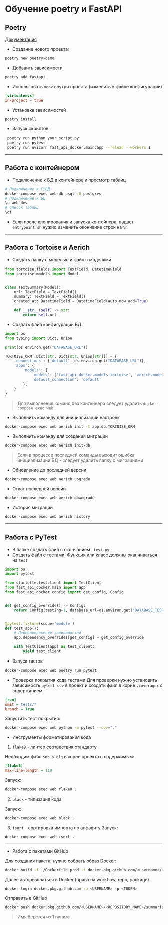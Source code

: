 # Обучение poetry и FastAPI

## Poetry
<a href="https://python-poetry.org/docs/basic-usage/">Документация</a>
* Создание нового проекта: 
```bash 
poetry new poetry-demo
```
* Добавить зависимости
```bash
poetry add fastapi
```
* Использовать ```venv``` внутри проекта (изменить в файле конфигурации)
```toml
[virtualenvs]
in-project = true
```
* Установка зависимостей
```bash
poetry install 
```
* Запуск скриптов
```bash
 poetry run python your_script.py
 poetry run pytest
 poetry run uvicorn fast_api_docker.main:app --reload --workers 1
```
---
## Работа с контейнером

* Подключение к БД в контейнере и просмотр таблиц
```bash
# Подключение к СУБД 
docker-compose exec web-db psql -U postgres
# Подключение к БД
\c web_dev
# Список таблиц
\dt
```
* Если после клонирования и запуска контейнера, падает ```entrypoint.sh``` нужно изменить окончание строк на ```\n```
---

## Работа с Tortoise и Aerich
* Создать папку с моделью и файл с моделями
```python
from tortoise.fields import TextField, DatetimeField
from tortoise.models import Model


class TextSummary(Model):
    url: TextField = TextField()
    summary: TextField = TextField()
    created_at: DatetimeField = DatetimeField(auto_now_add=True)

    def __str__(self) -> str:
        return self.url
```
* Создать файл конфигурации БД
```python
import os
from typing import Dict, Union

print(os.environ.get("DATABASE_URL"))

TORTOISE_ORM: Dict[str, Dict[str, Union[str]]] = {
    'connections': {'default': os.environ.get("DATABASE_URL")},
    'apps': {
        'models': {
            'models': ['fast_api_docker.models.tortoise', 'aerich.models'],
            'default_connection': 'default'
        },
    }
}
```
> Для выполнения команд без контейнера 
> следует удалить ```docker-compose exec web ```
* Выполнить команду для инициализации настроек
```bash
docker-compose exec web aerich init -t app.db.TORTOISE_ORM
```
* Выполнить команду для создания миграции
```bash
docker-compose exec web aerich init-db
```
> Если в процессе последней команды выходит ошибка
> инициализации БД - следует удалить папку с миграциями

* Обновление до последней версии
```bash
docker-compose exec web aerich upgrade
```
* Откат последней версии
```bash
docker-compose exec web aerich downgrade
```
* История миграций
```bash
docker-compose exec web aerich history
```
---
## Работа с PyTest
* В папке создать файл с окончанием ```_test.py```
* Создать файл с тестами. Функция или класс должны оканчиваться на ```test```
```python
import os
import pytest

from starlette.testclient import TestClient
from fast_api_docker.main import app
from fast_api_docker.config import get_config, Config


def get_config_override() -> Config:
    return Config(testing=1, database_url=os.environ.get("DATABASE_TEST_URL"))


@pytest.fixture(scope='module')
def test_app():
    # Переопределение зависимостей
    app.dependency_overrides[get_config] = get_config_override

    with TestClient(app) as test_client:
        yield test_client
```
* Запуск тестов
```bash
docker-compose exec web poetry run pytest
```
* Проверка покрытия кода тестами
Для проверки нужно установить зависимость 
```pytest-cov``` в проект и создать файл 
в корне ```.coverager``` с содержанием:
```ini
[run]
omit = tests/*
branch = True 
```
Запустить тест покрытия:
```bash
docker-compose exec web python -m pytest --cov="."
```
* Инструменты форматирования кода

1. ```flake8``` - линтер соотвествия стандарту

Необходим файл ```setup.cfg``` в корне проекта с содержимым:
```ini
[flake8]
max-line-length = 119
```
Запуск:
```bash
docker-compose exec web flake8 .
```

2. ```black``` - типизация кода

Запуск:
```bash
docker-compose exec web black .
```

3. ```isort``` - сортировка импорта по алфавиту
Запуск:
```bash
docker-compose exec web isort .
```
---
* Работа с пакетами GitHub

Для создания пакета, нужно собрать образ Docker:
```bash
docker build -f ./Dockerfile.prod -t docker.pkg.github.com/<username>/<repository_name>/<name>:latest .
```

Далее авторизоваться в Docker (права на workflow, repo, package)
```bash
docker login docker.pkg.github.com -u <USERNAME> -p <TOKEN>
```

Отправить в GitHub
```bash
docker push docker.pkg.github.com/<USERNAME>/<REPOSITORY_NAME>/summarizer:latest
```
> Имя берется из 1 пункта